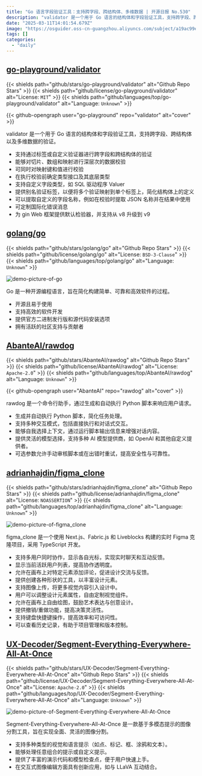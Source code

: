 ```yaml
---
title: "Go 语言字段验证工具：支持跨字段、跨结构体、多维数据 | 开源日报 No.530"
description: "validator 是一个用于 Go 语言的结构体和字段验证工具，支持跨字段、跨结构体以及多维数据的验证。"
date: "2025-03-11T14:01:54.679Z"
image: "https://osguider.oss-cn-guangzhou.aliyuncs.com/subject/a19ac99e7a1700ac30b9e7f5f7743a85.png"
tags: []
categories:
  - "daily"
---
```


## [go-playground/validator](https://github.com/go-playground/validator)

{{< shields path="github/stars/go-playground/validator" alt="Github Repo Stars" >}} {{< shields path="github/license/go-playground/validator" alt="License: `MIT`" >}} {{< shields path="github/languages/top/go-playground/validator" alt="Language: `Unknown`" >}}

{{< github-opengraph user="go-playground" repo="validator" alt="cover" >}}

validator 是一个用于 Go 语言的结构体和字段验证工具，支持跨字段、跨结构体以及多维数据的验证。

- 支持通过标签或自定义验证器进行跨字段和跨结构体的验证
- 能够对切片、数组和映射进行深层次的数据校验
- 可同时对映射键和值进行校验
- 在执行校验前确定类型接口及其底层类型
- 支持自定义字段类型，如 SQL 驱动程序 Valuer
- 提供别名验证标签，以便将多个验证映射到单个标签上，简化结构体上的定义
- 可以提取自定义的字段名称，例如在校验时提取 JSON 名称并在结果中使用
- 可定制国际化错误消息
- 为 gin Web 框架提供默认检验器，并支持从 v8 升级到 v9
  
## [golang/go](https://github.com/golang/go)

{{< shields path="github/stars/golang/go" alt="Github Repo Stars" >}} {{< shields path="github/license/golang/go" alt="License: `BSD-3-Clause`" >}} {{< shields path="github/languages/top/golang/go" alt="Language: `Unknown`" >}}

![demo-picture-of-go](https://static.osguider.com/subject/github/golang/go/a4569e34ee3c8189513108a2f7bedc42.jpg)

Go 是一种开源编程语言，旨在简化构建简单、可靠和高效软件的过程。

- 开源且易于使用
- 支持高效的软件开发
- 提供官方二进制发行版和源代码安装选项
- 拥有活跃的社区支持与贡献者
  
## [AbanteAI/rawdog](https://github.com/AbanteAI/rawdog)

{{< shields path="github/stars/AbanteAI/rawdog" alt="Github Repo Stars" >}} {{< shields path="github/license/AbanteAI/rawdog" alt="License: `Apache-2.0`" >}} {{< shields path="github/languages/top/AbanteAI/rawdog" alt="Language: `Unknown`" >}}

{{< github-opengraph user="AbanteAI" repo="rawdog" alt="cover" >}}

rawdog 是一个命令行助手，通过生成和自动执行 Python 脚本来响应用户请求。

- 生成并自动执行 Python 脚本，简化任务处理。
- 支持多种交互模式，包括直接执行和对话式交互。
- 能够自我选择上下文，通过运行脚本输出信息来增强对话内容。
- 提供灵活的模型选择，支持多种 AI 模型提供商，如 OpenAI 和其他自定义提供者。
- 可选参数允许手动审核脚本或在出错时重试，提高安全性与可靠性。
  
## [adrianhajdin/figma_clone](https://github.com/adrianhajdin/figma_clone)

{{< shields path="github/stars/adrianhajdin/figma_clone" alt="Github Repo Stars" >}} {{< shields path="github/license/adrianhajdin/figma_clone" alt="License: `NOASSERTION`" >}} {{< shields path="github/languages/top/adrianhajdin/figma_clone" alt="Language: `Unknown`" >}}

![demo-picture-of-figma_clone](https://static.osguider.com/subject/github/adrianhajdin/figma_clone/baac8c47c0e17dc50f02c0f183055a52.png)

figma_clone 是一个使用 Next.js、Fabric.js 和 Liveblocks 构建的实时 Figma 克隆项目，采用 TypeScript 开发。

- 支持多用户同时协作，显示各自光标，实现实时聊天和互动反馈。
- 显示当前活跃用户列表，提高协作透明度。
- 允许在画布上对特定元素添加评论，促进设计交流与反馈。
- 提供创建各种形状的工具，以丰富设计元素。
- 支持图像上传，将更多视觉内容引入设计中。
- 用户可以调整设计元素属性，自由定制视觉组件。
- 允许在画布上自由绘图，鼓励艺术表达与创意设计。
- 提供撤销/重做功能，提高决策灵活性。
- 支持键盘快捷键操作，提高效率和可访问性。
- 可以查看历史记录，有助于项目管理和版本控制。
  
## [UX-Decoder/Segment-Everything-Everywhere-All-At-Once](https://github.com/UX-Decoder/Segment-Everything-Everywhere-All-At-Once)

{{< shields path="github/stars/UX-Decoder/Segment-Everything-Everywhere-All-At-Once" alt="Github Repo Stars" >}} {{< shields path="github/license/UX-Decoder/Segment-Everything-Everywhere-All-At-Once" alt="License: `Apache-2.0`" >}} {{< shields path="github/languages/top/UX-Decoder/Segment-Everything-Everywhere-All-At-Once" alt="Language: `Unknown`" >}}

![demo-picture-of-Segment-Everything-Everywhere-All-At-Once](https://static.osguider.com/subject/github/UX-Decoder/Segment-Everything-Everywhere-All-At-Once/a2f2edc48c746a06565fe0c89e69f623.png)

Segment-Everything-Everywhere-All-At-Once 是一款基于多模态提示的图像分割工具，旨在实现全面、灵活的图像分割。

- 支持多种类型的视觉和语言提示（如点、标记、框、涂鸦和文本）。
- 能够处理任意组合的提示或自定义提示。
- 提供了丰富的演示代码和模型检查点，便于用户快速上手。
- 在交互式图像编辑方面具有创新应用，如与 LLaVA 互动结合。
  
